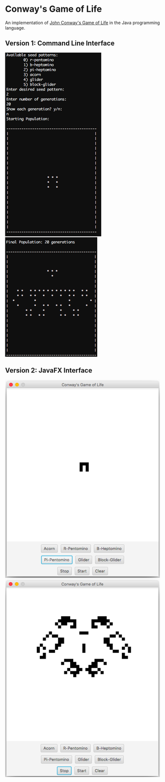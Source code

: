 # Conway's Game of Life
An implementation of [John Conway's Game of Life](https://en.wikipedia.org/wiki/Conway%27s_Game_of_Life) in the Java programming language.

## Version 1: Command Line Interface
![alt text](https://github.com/amgoncalves/game-of-life-java/blob/master/images/cli_pi_pent_seed.png)
![alt text](https://github.com/amgoncalves/game-of-life-java/blob/master/images/cli_pi_pent_evolution.png)

## Version 2: JavaFX Interface
![alt text](https://github.com/amgoncalves/game-of-life-java/blob/master/images/javaFX_pi_pent.png)
![alt text](https://github.com/amgoncalves/game-of-life-java/blob/master/images/javaFX_pi_pent_evolution.png)
